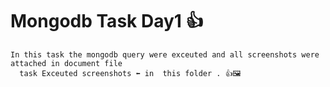 # Mongodb Task Day1 👍
    In this task the mongodb query were exceuted and all screenshots were attached in document file 
      task Exceuted screenshots ⬅️ in  this folder . 👍🖼️
